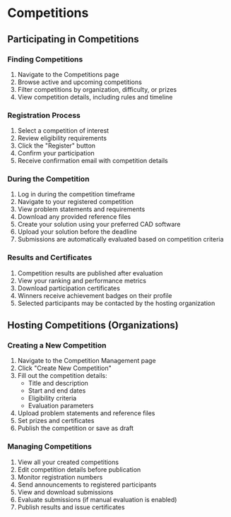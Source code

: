 
# Competitions

## Participating in Competitions

### Finding Competitions

1. Navigate to the Competitions page
2. Browse active and upcoming competitions
3. Filter competitions by organization, difficulty, or prizes
4. View competition details, including rules and timeline

### Registration Process

1. Select a competition of interest
2. Review eligibility requirements
3. Click the "Register" button
4. Confirm your participation
5. Receive confirmation email with competition details

### During the Competition

1. Log in during the competition timeframe
2. Navigate to your registered competition
3. View problem statements and requirements
4. Download any provided reference files
5. Create your solution using your preferred CAD software
6. Upload your solution before the deadline
7. Submissions are automatically evaluated based on competition criteria

### Results and Certificates

1. Competition results are published after evaluation
2. View your ranking and performance metrics
3. Download participation certificates
4. Winners receive achievement badges on their profile
5. Selected participants may be contacted by the hosting organization

## Hosting Competitions (Organizations)

### Creating a New Competition

1. Navigate to the Competition Management page
2. Click "Create New Competition"
3. Fill out the competition details:
   - Title and description
   - Start and end dates
   - Eligibility criteria
   - Evaluation parameters
4. Upload problem statements and reference files
5. Set prizes and certificates
6. Publish the competition or save as draft

### Managing Competitions

1. View all your created competitions
2. Edit competition details before publication
3. Monitor registration numbers
4. Send announcements to registered participants
5. View and download submissions
6. Evaluate submissions (if manual evaluation is enabled)
7. Publish results and issue certificates
